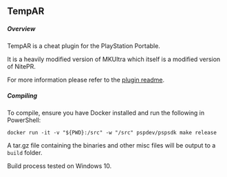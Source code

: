 ## TempAR

##### Overview

TempAR is a cheat plugin for the PlayStation Portable.

It is a heavily modified version of MKUltra which itself is a modified version of NitePR.

For more information please refer to the [plugin readme](docs/README.md).

##### Compiling

To compile, ensure you have Docker installed and run the following in PowerShell:

```
docker run -it -v "${PWD}:/src" -w "/src" pspdev/pspsdk make release
```

A tar.gz file containing the binaries and other misc files will be output to a `build` folder.

Build process tested on Windows 10.